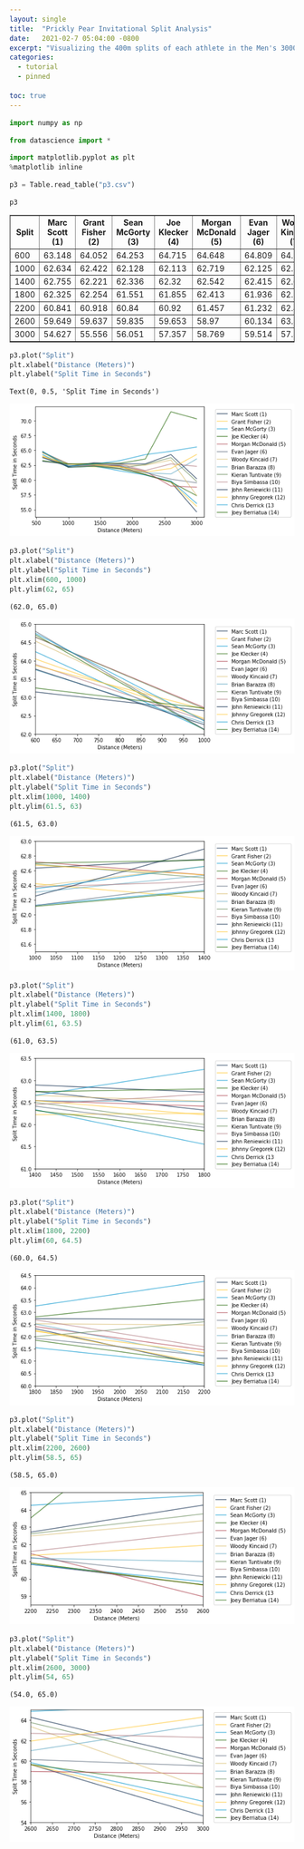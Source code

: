 ```yaml
---
layout: single
title:  "Prickly Pear Invitational Split Analysis"
date:   2021-02-7 05:04:00 -0800
excerpt: "Visualizing the 400m splits of each athlete in the Men's 3000m run at the Prickly Pear Invitational."
categories: 
  - tutorial
  - pinned

toc: true
---
```


```python
import numpy as np 
```


```python
from datascience import * 
```


```python
import matplotlib.pyplot as plt 
%matplotlib inline
```


```python
p3 = Table.read_table("p3.csv")
```


```python
p3
```




<table border="1" class="dataframe">
    <thead>
        <tr>
            <th>Split</th> <th>Marc Scott (1) </th> <th>Grant Fisher (2)</th> <th>Sean McGorty (3) </th> <th>Joe Klecker (4) </th> <th>Morgan McDonald (5)  </th> <th>Evan Jager (6)</th> <th>Woody Kincaid (7)</th> <th>Brian Barazza (8)</th> <th>Kieran Tuntivate (9)</th> <th>Biya Simbassa (10)</th> <th>John Reniewicki (11)</th> <th>Johnny Gregorek (12)</th> <th>Chris Derrick (13</th> <th>Joey Berriatua (14) </th>
        </tr>
    </thead>
    <tbody>
        <tr>
            <td>600  </td> <td>63.148         </td> <td>64.052          </td> <td>64.253           </td> <td>64.715          </td> <td>64.648               </td> <td>64.809        </td> <td>64.542           </td> <td>63.754           </td> <td>64.651              </td> <td>63.903            </td> <td>63.775              </td> <td>63.873              </td> <td>64.755           </td> <td>63.257              </td>
        </tr>
        <tr>
            <td>1000 </td> <td>62.634         </td> <td>62.422          </td> <td>62.128           </td> <td>62.113          </td> <td>62.719               </td> <td>62.125        </td> <td>62.386           </td> <td>62.306           </td> <td>62.69               </td> <td>62.378            </td> <td>62.253              </td> <td>62.676              </td> <td>62.353           </td> <td>62.702              </td>
        </tr>
        <tr>
            <td>1400 </td> <td>62.755         </td> <td>62.221          </td> <td>62.336           </td> <td>62.32           </td> <td>62.542               </td> <td>62.415        </td> <td>62.658           </td> <td>62.535           </td> <td>62.502              </td> <td>62.451            </td> <td>62.894              </td> <td>62.542              </td> <td>62.658           </td> <td>62.743              </td>
        </tr>
        <tr>
            <td>1800 </td> <td>62.325         </td> <td>62.254          </td> <td>61.551           </td> <td>61.855          </td> <td>62.413               </td> <td>61.936        </td> <td>62.527           </td> <td>62.52            </td> <td>61.999              </td> <td>62.686            </td> <td>62.734              </td> <td>62.218              </td> <td>63.25            </td> <td>62.805              </td>
        </tr>
        <tr>
            <td>2200 </td> <td>60.841         </td> <td>60.918          </td> <td>60.84            </td> <td>60.92           </td> <td>61.457               </td> <td>61.232        </td> <td>62.478           </td> <td>61.193           </td> <td>62.603              </td> <td>61.586            </td> <td>62.705              </td> <td>61.349              </td> <td>64.259           </td> <td>63.521              </td>
        </tr>
        <tr>
            <td>2600 </td> <td>59.649         </td> <td>59.637          </td> <td>59.835           </td> <td>59.653          </td> <td>58.97                </td> <td>60.134        </td> <td>63.363           </td> <td>61.002           </td> <td>63.759              </td> <td>62.7              </td> <td>64.268              </td> <td>61.935              </td> <td>64.843           </td> <td>71.49               </td>
        </tr>
        <tr>
            <td>3000 </td> <td>54.627         </td> <td>55.556          </td> <td>56.051           </td> <td>57.357          </td> <td>58.769               </td> <td>59.514        </td> <td>57.395           </td> <td>63.534           </td> <td>59.76               </td> <td>62.303            </td> <td>60.217              </td> <td>64.277              </td> <td>65.555           </td> <td>70.306              </td>
        </tr>
    </tbody>
</table>




```python
p3.plot("Split")
plt.xlabel("Distance (Meters)")
plt.ylabel("Split Time in Seconds")
```




    Text(0, 0.5, 'Split Time in Seconds')




![png](/assets/images/output_5_1.png)



```python
p3.plot("Split")
plt.xlabel("Distance (Meters)")
plt.ylabel("Split Time in Seconds")
plt.xlim(600, 1000)
plt.ylim(62, 65)
```




    (62.0, 65.0)




![png](/assets/images/output_6_1.png)



```python
p3.plot("Split")
plt.xlabel("Distance (Meters)")
plt.ylabel("Split Time in Seconds")
plt.xlim(1000, 1400)
plt.ylim(61.5, 63)
```




    (61.5, 63.0)




![png](/assets/images/output_7_1.png)



```python
p3.plot("Split")
plt.xlabel("Distance (Meters)")
plt.ylabel("Split Time in Seconds")
plt.xlim(1400, 1800)
plt.ylim(61, 63.5)
```




    (61.0, 63.5)




![png](/assets/images/output_8_1.png)



```python
p3.plot("Split")
plt.xlabel("Distance (Meters)")
plt.ylabel("Split Time in Seconds")
plt.xlim(1800, 2200)
plt.ylim(60, 64.5)
```




    (60.0, 64.5)




![png](/assets/images/output_9_1.png)



```python
p3.plot("Split")
plt.xlabel("Distance (Meters)")
plt.ylabel("Split Time in Seconds")
plt.xlim(2200, 2600)
plt.ylim(58.5, 65)
```




    (58.5, 65.0)




![png](/assets/images/output_10_1.png)



```python
p3.plot("Split")
plt.xlabel("Distance (Meters)")
plt.ylabel("Split Time in Seconds")
plt.xlim(2600, 3000)
plt.ylim(54, 65)
```




    (54.0, 65.0)




![png](/assets/images/output_11_1.png)



```python

```
